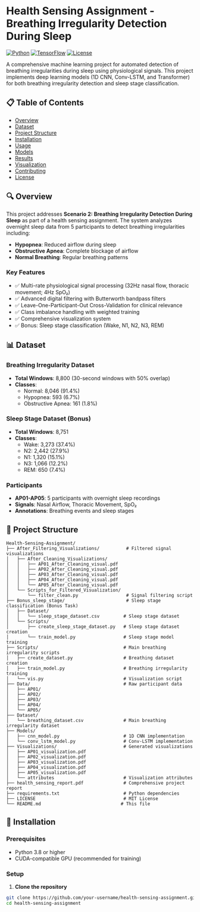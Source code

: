 # Health Sensing Assignment - Breathing Irregularity Detection During Sleep

[![Python](https://img.shields.io/badge/Python-3.8+-blue.svg)](https://python.org)
[![TensorFlow](https://img.shields.io/badge/TensorFlow-2.x-orange.svg)](https://tensorflow.org)
[![License](https://img.shields.io/badge/License-MIT-green.svg)](LICENSE)

A comprehensive machine learning project for automated detection of breathing irregularities during sleep using physiological signals. This project implements deep learning models (1D CNN, Conv-LSTM, and Transformer) for both breathing irregularity detection and sleep stage classification.

## 📋 Table of Contents

- [Overview](#overview)
- [Dataset](#dataset)
- [Project Structure](#project-structure)
- [Installation](#installation)
- [Usage](#usage)
- [Models](#models)
- [Results](#results)
- [Visualization](#visualization)
- [Contributing](#contributing)
- [License](#license)

## 🔍 Overview

This project addresses **Scenario 2: Breathing Irregularity Detection During Sleep** as part of a health sensing assignment. The system analyzes overnight sleep data from 5 participants to detect breathing irregularities including:

- **Hypopnea**: Reduced airflow during sleep
- **Obstructive Apnea**: Complete blockage of airflow
- **Normal Breathing**: Regular breathing patterns

### Key Features

- ✅ Multi-rate physiological signal processing (32Hz nasal flow, thoracic movement; 4Hz SpO₂)
- ✅ Advanced digital filtering with Butterworth bandpass filters
- ✅ Leave-One-Participant-Out Cross-Validation for clinical relevance
- ✅ Class imbalance handling with weighted training
- ✅ Comprehensive visualization system
- ✅ Bonus: Sleep stage classification (Wake, N1, N2, N3, REM)

## 📊 Dataset

### Breathing Irregularity Dataset
- **Total Windows**: 8,800 (30-second windows with 50% overlap)
- **Classes**: 
  - Normal: 8,046 (91.4%)
  - Hypopnea: 593 (6.7%)
  - Obstructive Apnea: 161 (1.8%)

### Sleep Stage Dataset (Bonus)
- **Total Windows**: 8,751
- **Classes**:
  - Wake: 3,273 (37.4%)
  - N2: 2,442 (27.9%)
  - N1: 1,320 (15.1%)
  - N3: 1,066 (12.2%)
  - REM: 650 (7.4%)

### Participants
- **AP01-AP05**: 5 participants with overnight sleep recordings
- **Signals**: Nasal Airflow, Thoracic Movement, SpO₂
- **Annotations**: Breathing events and sleep stages

## 📁 Project Structure

```
Health-Sensing-Assignment/
├── After_Filtering_Visualizations/          # Filtered signal visualizations
│   ├── After_Cleaning_Visualizations/
│   │   ├── AP01_After_Cleaning_visual.pdf
│   │   ├── AP02_After_Cleaning_visual.pdf
│   │   ├── AP03_After_Cleaning_visual.pdf
│   │   ├── AP04_After_Cleaning_visual.pdf
│   │   └── AP05_After_Cleaning_visual.pdf
│   └── Scripts_for_Filtered_Visualization/
│       └── filter_clean.py                  # Signal filtering script
├── Bonus_sleep_stage/                       # Sleep stage classification (Bonus Task)
│   ├── Dataset/
│   │   └── sleep_stage_dataset.csv         # Sleep stage dataset
│   └── Scripts/
│       ├── create_sleep_stage_dataset.py   # Sleep stage dataset creation
│       └── train_model.py                  # Sleep stage model training
├── Scripts/                                # Main breathing irregularity scripts
│   ├── create_dataset.py                   # Breathing dataset creation
│   ├── train_model.py                      # Breathing irregularity training
│   └── vis.py                              # Visualization script
├── Data/                                   # Raw participant data
│   ├── AP01/
│   ├── AP02/
│   ├── AP03/
│   ├── AP04/
│   └── AP05/
├── Dataset/
│   └── breathing_dataset.csv               # Main breathing irregularity dataset
├── Models/
│   ├── cnn_model.py                        # 1D CNN implementation
│   └── conv_lstm_model.py                  # Conv-LSTM implementation
├── Visualizations/                         # Generated visualizations
│   ├── AP01_visualization.pdf
│   ├── AP02_visualization.pdf
│   ├── AP03_visualization.pdf
│   ├── AP04_visualization.pdf
│   ├── AP05_visualization.pdf
│   └── attributes                          # Visualization attributes
├── health_sensing_report.pdf               # Comprehensive project report
├── requirements.txt                        # Python dependencies
├── LICENSE                                 # MIT License
└── README.md                              # This file
```

## 🚀 Installation

### Prerequisites
- Python 3.8 or higher
- CUDA-compatible GPU (recommended for training)

### Setup

1. **Clone the repository**
```bash
git clone https://github.com/your-username/health-sensing-assignment.git
cd health-sensing-assignment
